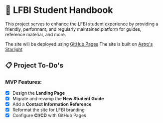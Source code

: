 # :page_facing_up: LFBI Student Handbook

This project serves to enhance the LFBI student experience by providing a friendly, performant, and regularly maintained platform for guides, reference material, and more.

The site will be deployed using [GitHub Pages](https://pages.github.com/)
The site is built on [Astro's Starlight](https://starlight.astro.build)

## :clipboard: Project To-Do's

### MVP Features:
- [x] Design the **Landing Page**
- [x] Migrate and revamp the **New Student Guide**
- [x] Add a **Contact Information Reference**
- [x] Reformat the site for LFBI branding 
- [x] Configure **CI/CD** with GitHub Pages